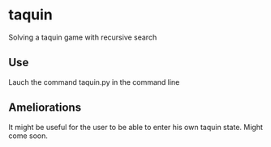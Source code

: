 # taquin
Solving a taquin game with recursive search

## Use
Lauch the command taquin.py in the command line

## Ameliorations
It might be useful for the user to be able to enter his own taquin state. Might come soon.
